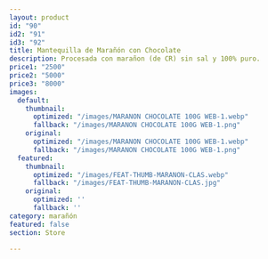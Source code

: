 ```yaml
---
layout: product
id: "90"
id2: "91"
id3: "92"
title: Mantequilla de Marañón con Chocolate
description: Procesada con marañon (de CR) sin sal y 100% puro.
price1: "2500"
price2: "5000"
price3: "8000"
images:
  default:
    thumbnail:
      optimized: "/images/MARANON CHOCOLATE 100G WEB-1.webp"
      fallback: "/images/MARANON CHOCOLATE 100G WEB-1.png"
    original:
      optimized: "/images/MARANON CHOCOLATE 100G WEB-1.webp"
      fallback: "/images/MARANON CHOCOLATE 100G WEB-1.png"
  featured:
    thumbnail:
      optimized: "/images/FEAT-THUMB-MARANON-CLAS.webp"
      fallback: "/images/FEAT-THUMB-MARANON-CLAS.jpg"
    original:
      optimized: ''
      fallback: ''
category: marañón
featured: false
section: Store

---
```

